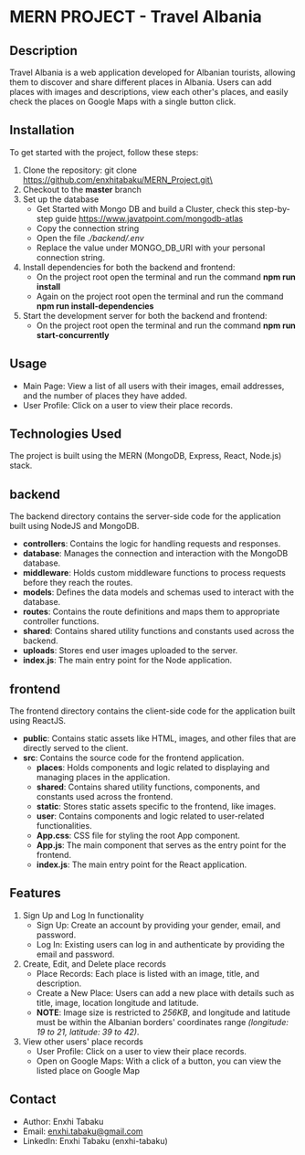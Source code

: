 # MERN PROJECT - Travel Albania

## Description

Travel Albania is a web application developed for Albanian tourists, allowing them to discover and share different
places in Albania. Users can add places with images and descriptions, view each other's places, and easily check the
places on Google Maps with a single button click.

## Installation

To get started with the project, follow these steps:

1. Clone the repository: git clone https://github.com/enxhitabaku/MERN_Project.git\
2. Checkout to the **master** branch
3. Set up the database
    - Get Started with Mongo DB and build a Cluster, check this step-by-step
      guide https://www.javatpoint.com/mongodb-atlas
    - Copy the connection string
    - Open the file _./backend/.env_
    - Replace the value under MONGO_DB_URI with your personal connection string.
4. Install dependencies for both the backend and frontend:
    - On the project root open the terminal and run the command **npm run install**
    - Again on the project root open the terminal and run the command **npm run install-dependencies**
5. Start the development server for both the backend and frontend:
    - On the project root open the terminal and run the command **npm run start-concurrently**

## Usage

- Main Page: View a list of all users with their images, email addresses, and the number of places they have added.
- User Profile: Click on a user to view their place records.

## Technologies Used

The project is built using the MERN (MongoDB, Express, React, Node.js) stack.

## backend

The backend directory contains the server-side code for the application built using NodeJS and MongoDB.

- **controllers**: Contains the logic for handling requests and responses.
- **database**: Manages the connection and interaction with the MongoDB database.
- **middleware**: Holds custom middleware functions to process requests before they reach the routes.
- **models**: Defines the data models and schemas used to interact with the database.
- **routes**: Contains the route definitions and maps them to appropriate controller functions.
- **shared**: Contains shared utility functions and constants used across the backend.
- **uploads**: Stores end user images uploaded to the server.
- **index.js**: The main entry point for the Node application.

## frontend

The frontend directory contains the client-side code for the application built using ReactJS.

- **public**: Contains static assets like HTML, images, and other files that are directly served to the client.
- **src**: Contains the source code for the frontend application.
    - **places**: Holds components and logic related to displaying and managing places in the application.
    - **shared**: Contains shared utility functions, components, and constants used across the frontend.
    - **static**: Stores static assets specific to the frontend, like images.
    - **user**: Contains components and logic related to user-related functionalities.
    - **App.css**: CSS file for styling the root App component.
    - **App.js**: The main component that serves as the entry point for the frontend.
    - **index.js**: The main entry point for the React application.

## Features

1. Sign Up and Log In functionality
    - Sign Up: Create an account by providing your gender, email, and password.
    - Log In: Existing users can log in and authenticate by providing the email and password.
2. Create, Edit, and Delete place records
    - Place Records: Each place is listed with an image, title, and description.
    - Create a New Place: Users can add a new place with details such as title, image, location longitude and latitude.
    - **NOTE**: Image size is restricted to _256KB_, and longitude and latitude must be within the Albanian borders'
      coordinates range _(longitude: 19 to 21, latitude: 39 to 42)_.
3. View other users' place records
    - User Profile: Click on a user to view their place records.
    - Open on Google Maps: With a click of a button, you can view the listed place on Google Map

## Contact

- Author: Enxhi Tabaku
- Email: enxhi.tabaku@gmail.com
- LinkedIn: Enxhi Tabaku (enxhi-tabaku)


